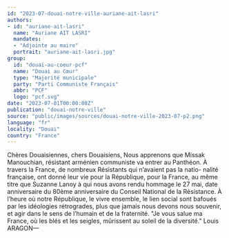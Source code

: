 ```yaml
---
id: "2023-07-douai-notre-ville-auriane-ait-lasri"
authors:
- id: "auriane-ait-lasri"
  name: "Auriane AIT LASRI"
  mandates: 
  - "Adjointe au maire"
  portrait: "auriane-ait-lasri.jpg"
group:
  id: "douai-au-coeur-pcf"
  name: "Douai au Cœur"
  type: "Majorité municipale"
  party: "Parti Communiste Français"
  abbr: "PCF"
  logo: "pcf.svg"
date: "2023-07-01T00:00:00Z"
publication: "douai-notre-ville"
source: "public/images/sources/douai-notre-ville-2023-07-p2.png"
language: "fr"
locality: "Douai"
country: "France"
---
```


Chères Douaisiennes,
chers Douaisiens,
Nous apprenons que Missak Manouchian, résistant arménien communiste va entrer au Panthéon.
À travers la France, de nombreux Résistants qui n’avaient pas la natio-
nalité française, ont donné leur vie pour la République, pour la France, au même titre que Suzanne Lanoy à qui nous avons rendu hommage le 27 mai, date anniversaire du 80ème anniversaire du Conseil National de la Résistance.
À l’heure où notre République, le vivre ensemble, le lien social sont bafoués par les idéologies rétrogrades, plus que jamais nous devons nous souvenir, et agir dans le sens de l’humain et de la fraternité.
"Je vous salue ma France, où les blés et les seigles, mûrissent au soleil de la diversité."
Louis ARAGON—
